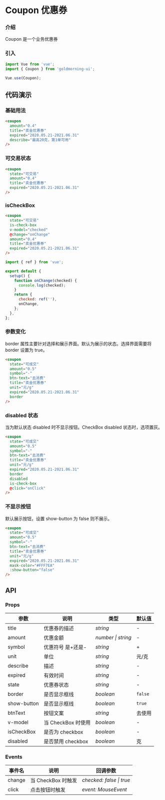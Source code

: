 # Coupon 优惠券

### 介绍

Coupon 是一个业务优惠券

### 引入

```js
import Vue from 'vue';
import { Coupon } from 'goldmorning-ui';

Vue.use(Coupon);
```

## 代码演示

### 基础用法

```html
<coupon
  amount="0.4"
  title="卖金优惠券"
  expired="2020.05.21-2021.06.31"
  describe="最高20克，第1单可用"
/>
```

### 可交易状态

```html
<coupon
  state="可交易"
  amount="0.4"
  title="卖金优惠券"
  expired="2020.05.21-2021.06.31"
/>
```

### isCheckBox

```html
<coupon
  state="可交易"
  is-check-box
  v-model="checked"
  @change="onChange"
  amount="0.4"
  title="卖金优惠券"
  expired="2020.05.21-2021.06.31"
/>
```

```js
import { ref } from 'vue';

export default {
  setup() {
    function onChange(checked) {
      console.log(checked);
    }
    return {
      checked: ref(''),
      onChange,
    };
  },
};
```

### 参数变化

border 属性主要针对选择和展示界面。默认为展示的状态。选择界面需要将 border 设置为 true。

```html
<coupon
  state="可成交"
  amount="0.5"
  symbol="-"
  btn-text="去消费"
  title="卖金优惠券"
  unit="元/g"
  expired="2020.05.21-2021.06.31"
  border
/>
```

### disabled 状态

当为默认状态 disabled 时不显示按钮。CheckBox disabled 状态时，选项置灰。

```html
<coupon
  state="可成交"
  amount="0.5"
  symbol="-"
  btn-text="去消费"
  title="卖金优惠券"
  unit="元/g"
  expired="2020.05.21-2021.06.31"
  border
  disabled
  is-check-box
  @click="onClick"
/>
```

### 不显示按钮

默认展示按钮，设置 show-button 为 false 则不展示。

```html
<coupon
  state="可成交"
  amount="0.5"
  symbol="-"
  btn-text="去消费"
  title="卖金优惠券"
  unit="元/g"
  expired="2020.05.21-2021.06.31"
  mask-color="#FFF7EA"
  :show-button="false"
/>
```

## API

### Props

| 参数        | 说明               | 类型               | 默认值  |
| ----------- | ------------------ | ------------------ | ------- |
| title       | 优惠券的描述       | _string_           | -       |
| amount      | 优惠金额           | _number \| string_ | -       |
| symbol      | 优惠符号 是+还是-  | _string_           | +       |
| unit        | 单位               | _string_           | 元/克   |
| describe    | 描述               | _string_           | -       |
| expired     | 有效时间           | _string_           | -       |
| state       | 优惠券状态         | _string_           | -       |
| border      | 是否显示框线       | _boolean_          | `false` |
| show-button | 是否显示框线       | _boolean_          | `true`  |
| btnText     | 按钮文案           | _string_           | 去使用  |
| v-model     | 当 CheckBox 时使用 | _boolean_          | -       |
| isCheckBox  | 是否为 checkbox    | _boolean_          | -       |
| disabled    | 是否禁用 checkbox  | _boolean_          | 克      |

### Events

| 事件名 | 说明               | 回调参数                 |
| ------ | ------------------ | ------------------------ |
| change | 当 CheckBox 时触发 | _checked: false \| true_ |
| click  | 点击按钮时触发     | _event: MouseEvent_      |
